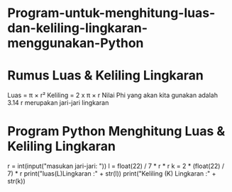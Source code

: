 # Program-untuk-menghitung-luas-dan-keliling-lingkaran-menggunakan-Python

# Rumus Luas & Keliling Lingkaran
Luas     = π × r²
Keliling = 2 x π × r
Nilai Phi yang akan kita gunakan adalah 3.14
r merupakan jari-jari lingkaran

# Program Python Menghitung Luas & Keliling Lingkaran
r = int(input("masukan jari-jari: "))
l = float(22) / 7 * r * r
k = 2 * (float(22) / 7) * r
print("luas(L)Lingkaran :" + str(l))
print("Keliling (K) Lingkaran :" + str(k))
